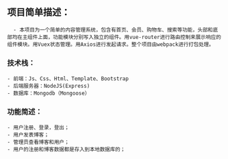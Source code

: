 ## 项目简单描述：
	  - 本项目为一个简单的内容管理系统，包含有首页、会员、购物车、搜索等功能，头部和底部均在主组件上面，功能模块分别写入独立的组件。用vue-router进行路由控制来展示响应的组件模块。用Vuex状态管理。用Axios进行发起请求。整个项目由webpack进行打包处理。
### 技术栈：
    - 前端：Js、Css、Html、Template、Bootstrap
    - 后端服务器：NodeJS(Express)
    - 数据库：Mongodb（Mongoose）
### 功能简述：
    - 用户注册、登录，登出；
    - 用户发表博客；
    - 管理员查看博客和用户；
    - 用户的注册和博客数据都是存入到本地数据库的；


